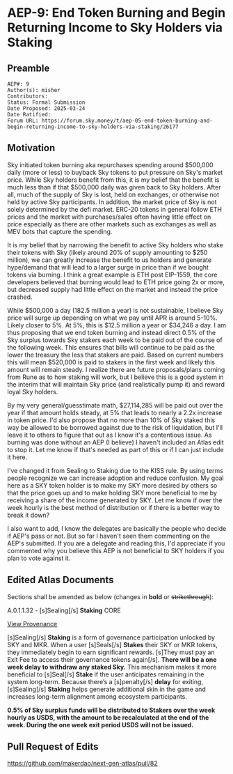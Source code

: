 # AEP-9: End Token Burning and Begin Returning Income to Sky Holders via Staking

## Preamble

```
AEP#: 9
Author(s): misher
Contributors:
Status: Formal Submission
Date Proposed: 2025-03-24
Date Ratified:
Forum URL: https://forum.sky.money/t/aep-05-end-token-burning-and-begin-returning-income-to-sky-holders-via-staking/26177
```

## Motivation

Sky initiated token burning aka repurchases spending around $500,000 daily (more or less) to buyback Sky tokens to put pressure on Sky's market price. While Sky holders benefit from this, it is my belief that the benefit is much less than if that $500,000 daily was given back to Sky holders. After all, much of the supply of Sky is lost, held on exchanges, or otherwise not held by active Sky participants. In addition, the market price of Sky is not solely determined by the defi market. ERC-20 tokens in general follow ETH prices and the market with purchases/sales often having little effect on price especially as there are other markets such as exchanges as well as MEV bots that capture the spending.

It is my belief that by narrowing the benefit to active Sky holders who stake their tokens with Sky (likely around 20% of supply amounting to $250 million), we can greatly increase the benefit to us holders and generate hype/demand that will lead to a larger surge in price than if we bought tokens via burning. I think a great example is ETH post EIP-1559, the core developers believed that burning would lead to ETH price going 2x or more, but decreased supply had little effect on the market and instead the price crashed. 

While $500,000 a day (182.5 million a year) is not sustainable, I believe Sky price will surge up depending on what we pay until APR is around 5-10%. Likely closer to 5%. At 5%, this is $12.5 million a year or $34,246 a day. I am thus proposing that we end token burning and instead direct 0.5% of the Sky surplus towards Sky stakers each week to be paid out of the course of the following week. This ensures that bills will continue to be paid as the lower the treasury the less that stakers are paid. Based on current numbers this will mean $520,000 is paid to stakers in the first week and likely this amount will remain steady. I realize there are future proposals/plans coming from Rune as to how staking will work, but I believe this is a good system in the interim that will maintain Sky price (and realistically pump it) and reward loyal Sky holders.

By my very general/guesstimate math,  $27,114,285 will be paid out over the year if that amount holds steady, at 5% that leads to nearly a 2.2x increase in token price. I'd also propose that no more than 10% of Sky staked this way be allowed to be borrowed against due to the risk of liquidation, but I'll leave it to others to figure that out as I know it's a contentious issue. As burning was done without an AEP (I believe) I haven't included an Atlas edit to stop it. Let me know if that's needed as part of this or if I can just include it here.

I've changed it from Sealing to Staking due to the KISS rule. By using terms people recognize we can increase adoption and reduce confusion. My goal here as a SKY token holder is to make my SKY more desired by others so that the price goes up and to make holding SKY more beneficial to me by receiving a share of the income generated by SKY. Let me know if over the week hourly is the best method of distribution or if there is a better way to break it down?

I also want to add, I know the delegates are basically the people who decide if AEP's pass or not. But so far I haven't seen them commenting on the AEP's submitted. If you are a delegate and reading this, I'd appreciate if you commented why you believe this AEP is not beneficial to SKY holders if you plan to vote against it.

## Edited Atlas Documents

Sections shall be amended as below (changes in **bold** or ~~strikethrough~~):

A.0.1.1.32 - [s]Sealing[/s] **Staking** CORE

[View Provenance](https://www.notion.so/atlas-axis/UPDATED-Atlas-Immutable-Alignment-Artifact-adc736735294455da38435c7a1cbfb3f?pvs=4#c06fdc73a93c4ef58b5837c9c14f4c68)

[s]Sealing[/s] **Staking** is a form of governance participation unlocked by SKY and MKR. When a user [s]Seals[/s] **Stakes** their SKY or MKR tokens, they immediately begin to earn significant rewards. [s]They must pay an Exit Fee to access their governance tokens again[/s]. **There will be a one week delay to withdraw any staked Sky.** This mechanism makes it more beneficial to [s]Seal[/s] **Stake** if the user anticipates remaining in the system long-term. Because there’s a [s]penalty[/s] **delay** for exiting, [s]Sealing[/s] **Staking** helps generate additional skin in the game and increases long-term alignment among ecosystem participants.

**0.5% of Sky surplus funds will be distributed to Stakers over the week hourly as USDS, with the amount to be recalculated at the end of the week. During the one week exit period USDS will not be issued.**

## Pull Request of Edits

https://github.com/makerdao/next-gen-atlas/pull/82
